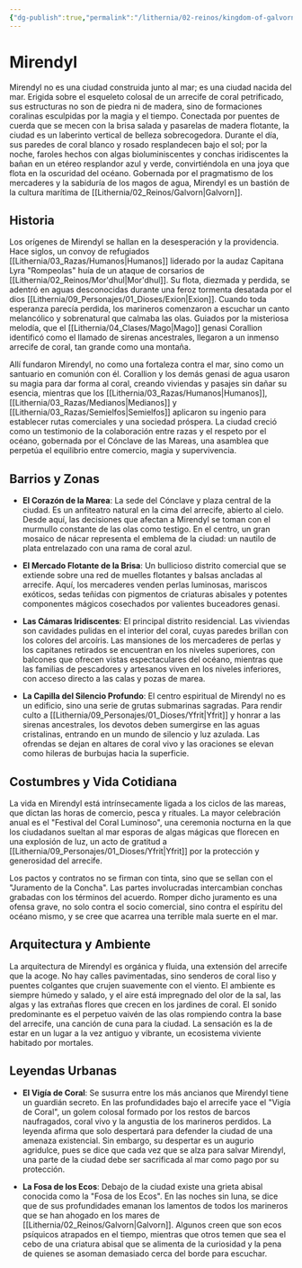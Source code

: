 ```yaml
---
{"dg-publish":true,"permalink":"/lithernia/02-reinos/kingdom-of-galvorn/mirendyl/","title":"Mirendyl","tags":["lithernia","ciudad","Galvorn"]}
---
```


# Mirendyl

Mirendyl no es una ciudad construida junto al mar; es una ciudad nacida del mar. Erigida sobre el esqueleto colosal de un arrecife de coral petrificado, sus estructuras no son de piedra ni de madera, sino de formaciones coralinas esculpidas por la magia y el tiempo. Conectada por puentes de cuerda que se mecen con la brisa salada y pasarelas de madera flotante, la ciudad es un laberinto vertical de belleza sobrecogedora. Durante el día, sus paredes de coral blanco y rosado resplandecen bajo el sol; por la noche, faroles hechos con algas bioluminiscentes y conchas iridiscentes la bañan en un etéreo resplandor azul y verde, convirtiéndola en una joya que flota en la oscuridad del océano. Gobernada por el pragmatismo de los mercaderes y la sabiduría de los magos de agua, Mirendyl es un bastión de la cultura marítima de [[Lithernia/02_Reinos/Galvorn\|Galvorn]].

## Historia

Los orígenes de Mirendyl se hallan en la desesperación y la providencia. Hace siglos, un convoy de refugiados [[Lithernia/03_Razas/Humanos\|Humanos]] liderado por la audaz Capitana Lyra "Rompeolas" huía de un ataque de corsarios de [[Lithernia/02_Reinos/Mor'dhul\|Mor'dhul]]. Su flota, diezmada y perdida, se adentró en aguas desconocidas durante una feroz tormenta desatada por el dios [[Lithernia/09_Personajes/01_Dioses/Exion\|Exion]]. Cuando toda esperanza parecía perdida, los marineros comenzaron a escuchar un canto melancólico y sobrenatural que calmaba las olas. Guiados por la misteriosa melodía, que el [[Lithernia/04_Clases/Mago\|Mago]] genasi Corallion identificó como el llamado de sirenas ancestrales, llegaron a un inmenso arrecife de coral, tan grande como una montaña.

Allí fundaron Mirendyl, no como una fortaleza contra el mar, sino como un santuario en comunión con él. Corallion y los demás genasi de agua usaron su magia para dar forma al coral, creando viviendas y pasajes sin dañar su esencia, mientras que los [[Lithernia/03_Razas/Humanos\|Humanos]], [[Lithernia/03_Razas/Medianos\|Medianos]] y [[Lithernia/03_Razas/Semielfos\|Semielfos]] aplicaron su ingenio para establecer rutas comerciales y una sociedad próspera. La ciudad creció como un testimonio de la colaboración entre razas y el respeto por el océano, gobernada por el Cónclave de las Mareas, una asamblea que perpetúa el equilibrio entre comercio, magia y supervivencia.

## Barrios y Zonas

- **El Corazón de la Marea**: La sede del Cónclave y plaza central de la ciudad. Es un anfiteatro natural en la cima del arrecife, abierto al cielo. Desde aquí, las decisiones que afectan a Mirendyl se toman con el murmullo constante de las olas como testigo. En el centro, un gran mosaico de nácar representa el emblema de la ciudad: un nautilo de plata entrelazado con una rama de coral azul.

- **El Mercado Flotante de la Brisa**: Un bullicioso distrito comercial que se extiende sobre una red de muelles flotantes y balsas ancladas al arrecife. Aquí, los mercaderes venden perlas luminosas, mariscos exóticos, sedas teñidas con pigmentos de criaturas abisales y potentes componentes mágicos cosechados por valientes buceadores genasi.

- **Las Cámaras Iridiscentes**: El principal distrito residencial. Las viviendas son cavidades pulidas en el interior del coral, cuyas paredes brillan con los colores del arcoíris. Las mansiones de los mercaderes de perlas y los capitanes retirados se encuentran en los niveles superiores, con balcones que ofrecen vistas espectaculares del océano, mientras que las familias de pescadores y artesanos viven en los niveles inferiores, con acceso directo a las calas y pozas de marea.

- **La Capilla del Silencio Profundo**: El centro espiritual de Mirendyl no es un edificio, sino una serie de grutas submarinas sagradas. Para rendir culto a [[Lithernia/09_Personajes/01_Dioses/Yfrit\|Yfrit]] y honrar a las sirenas ancestrales, los devotos deben sumergirse en las aguas cristalinas, entrando en un mundo de silencio y luz azulada. Las ofrendas se dejan en altares de coral vivo y las oraciones se elevan como hileras de burbujas hacia la superficie.

## Costumbres y Vida Cotidiana

La vida en Mirendyl está intrínsecamente ligada a los ciclos de las mareas, que dictan las horas de comercio, pesca y rituales. La mayor celebración anual es el "Festival del Coral Luminoso", una ceremonia nocturna en la que los ciudadanos sueltan al mar esporas de algas mágicas que florecen en una explosión de luz, un acto de gratitud a [[Lithernia/09_Personajes/01_Dioses/Yfrit\|Yfrit]] por la protección y generosidad del arrecife.

Los pactos y contratos no se firman con tinta, sino que se sellan con el "Juramento de la Concha". Las partes involucradas intercambian conchas grabadas con los términos del acuerdo. Romper dicho juramento es una ofensa grave, no solo contra el socio comercial, sino contra el espíritu del océano mismo, y se cree que acarrea una terrible mala suerte en el mar.

## Arquitectura y Ambiente

La arquitectura de Mirendyl es orgánica y fluida, una extensión del arrecife que la acoge. No hay calles pavimentadas, sino senderos de coral liso y puentes colgantes que crujen suavemente con el viento. El ambiente es siempre húmedo y salado, y el aire está impregnado del olor de la sal, las algas y las extrañas flores que crecen en los jardines de coral. El sonido predominante es el perpetuo vaivén de las olas rompiendo contra la base del arrecife, una canción de cuna para la ciudad. La sensación es la de estar en un lugar a la vez antiguo y vibrante, un ecosistema viviente habitado por mortales.

## Leyendas Urbanas

- **El Vigía de Coral**: Se susurra entre los más ancianos que Mirendyl tiene un guardián secreto. En las profundidades bajo el arrecife yace el "Vigía de Coral", un golem colosal formado por los restos de barcos naufragados, coral vivo y la angustia de los marineros perdidos. La leyenda afirma que solo despertará para defender la ciudad de una amenaza existencial. Sin embargo, su despertar es un augurio agridulce, pues se dice que cada vez que se alza para salvar Mirendyl, una parte de la ciudad debe ser sacrificada al mar como pago por su protección.

- **La Fosa de los Ecos**: Debajo de la ciudad existe una grieta abisal conocida como la "Fosa de los Ecos". En las noches sin luna, se dice que de sus profundidades emanan los lamentos de todos los marineros que se han ahogado en los mares de [[Lithernia/02_Reinos/Galvorn\|Galvorn]]. Algunos creen que son ecos psíquicos atrapados en el tiempo, mientras que otros temen que sea el cebo de una criatura abisal que se alimenta de la curiosidad y la pena de quienes se asoman demasiado cerca del borde para escuchar.